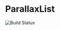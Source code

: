 # ParallaxList
![Build Status](https://travis-ci.org/badges/badgerbadgerbadger.svg?branch=master&status=passed)
